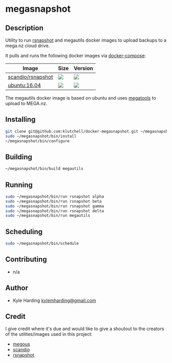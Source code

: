 # megasnapshot #

## Description ##

Utility to run [rsnapshot](http://rsnapshot.org/) and megautils docker images to upload backups to a mega.nz cloud drive.

It pulls and runs the following docker images via [docker-compose](https://github.com/docker/compose):

Image | Size | Version
--- | --- | ---
[scandio/rsnapshot](https://hub.docker.com/r/scandio/rsnapshot/) | [![](https://images.microbadger.com/badges/image/scandio/rsnapshot.svg)](https://microbadger.com/images/scandio/rsnapshot=) | [![](https://images.microbadger.com/badges/version/scandio/rsnapshot.svg)](https://microbadger.com/images/scandio/rsnapshot)
[ubuntu:16.04](https://hub.docker.com/_/ubuntu/) | [![](https://images.microbadger.com/badges/image/ubuntu.svg)](https://microbadger.com/images/ubuntu) | [![](https://images.microbadger.com/badges/version/ubuntu.svg)](https://microbadger.com/images/ubuntu)

The megautils docker image is based on ubuntu and uses [megatools](https://github.com/megous/megatools) to upload to MEGA.nz.

## Installing ##

```bash
git clone git@github.com:klutchell/docker-megasnapshot.git ~/megasnapshot
sudo ~/megasnapshot/bin/install
~/megasnapshot/bin/configure
```

## Building ##

```bash
~/megasnapshot/bin/build megautils
```

## Running ##

```bash
sudo ~/megasnapshot/bin/run rsnapshot alpha
sudo ~/megasnapshot/bin/run rsnapshot beta
sudo ~/megasnapshot/bin/run rsnapshot gamma
sudo ~/megasnapshot/bin/run rsnapshot delta
sudo ~/megasnapshot/bin/run megautils
```

## Scheduling ##

```bash
sudo ~/megasnapshot/bin/schedule
```

## Contributing ##

* n/a

## Author ##

* Kyle Harding <kylemharding@gmail.com>

## Credit ##

I give credit where it's due and would like to give a shoutout to the creators of the utilites/images used in this project:
* [megous](https://github.com/megous/)
* [scandio](https://bitbucket.org/scandio/)
* [rsnapshot](https://github.com/rsnapshot/)
